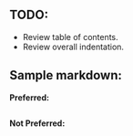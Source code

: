 ## TODO:

* Review table of contents.
* Review overall indentation.

## Sample markdown:

**Preferred:**

```swift
```

**Not Preferred:**

```swift
```
